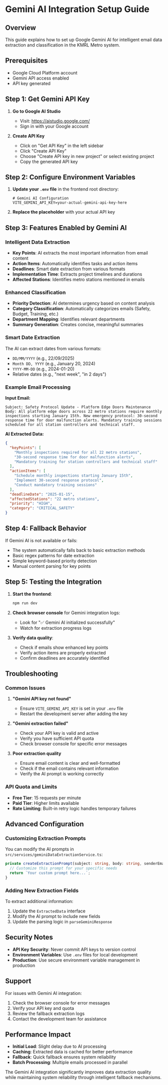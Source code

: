 # Gemini AI Integration Setup Guide

## Overview
This guide explains how to set up Google Gemini AI for intelligent email data extraction and classification in the KMRL Metro system.

## Prerequisites
- Google Cloud Platform account
- Gemini API access enabled
- API key generated

## Step 1: Get Gemini API Key

1. **Go to Google AI Studio**
   - Visit: https://aistudio.google.com/
   - Sign in with your Google account

2. **Create API Key**
   - Click on "Get API Key" in the left sidebar
   - Click "Create API Key"
   - Choose "Create API key in new project" or select existing project
   - Copy the generated API key

## Step 2: Configure Environment Variables

1. **Update your `.env` file** in the frontend root directory:
   ```env
   # Gemini AI Configuration
   VITE_GEMINI_API_KEY=your-actual-gemini-api-key-here
   ```

2. **Replace the placeholder** with your actual API key

## Step 3: Features Enabled by Gemini AI

### Intelligent Data Extraction
- **Key Points**: AI extracts the most important information from email content
- **Action Items**: Automatically identifies tasks and action items
- **Deadlines**: Smart date extraction from various formats
- **Implementation Time**: Extracts project timelines and durations
- **Affected Stations**: Identifies metro stations mentioned in emails

### Enhanced Classification
- **Priority Detection**: AI determines urgency based on content analysis
- **Category Classification**: Automatically categorizes emails (Safety, Budget, Training, etc.)
- **Department Mapping**: Identifies relevant departments
- **Summary Generation**: Creates concise, meaningful summaries

### Smart Date Extraction
The AI can extract dates from various formats:
- `DD/MM/YYYY` (e.g., 22/09/2025)
- `Month DD, YYYY` (e.g., January 20, 2024)
- `YYYY-MM-DD` (e.g., 2024-01-20)
- Relative dates (e.g., "next week", "in 2 days")

### Example Email Processing

**Input Email:**
```
Subject: Safety Protocol Update - Platform Edge Doors Maintenance
Body: All platform edge doors across 22 metro stations require monthly inspections starting January 15th. New emergency protocol: 30-second response time for door malfunction alerts. Mandatory training sessions scheduled for all station controllers and technical staff.
```

**AI Extracted Data:**
```json
{
  "keyPoints": [
    "Monthly inspections required for all 22 metro stations",
    "30-second response time for door malfunction alerts",
    "Mandatory training for station controllers and technical staff"
  ],
  "actionItems": [
    "Schedule monthly inspections starting January 15th",
    "Implement 30-second response protocol",
    "Conduct mandatory training sessions"
  ],
  "deadlineDate": "2025-01-15",
  "affectedStations": "22 metro stations",
  "priority": "HIGH",
  "category": "CRITICAL_SAFETY"
}
```

## Step 4: Fallback Behavior

If Gemini AI is not available or fails:
- The system automatically falls back to basic extraction methods
- Basic regex patterns for date extraction
- Simple keyword-based priority detection
- Manual content parsing for key points

## Step 5: Testing the Integration

1. **Start the frontend**:
   ```bash
   npm run dev
   ```

2. **Check browser console** for Gemini integration logs:
   - Look for "✅ Gemini AI initialized successfully"
   - Watch for extraction progress logs

3. **Verify data quality**:
   - Check if emails show enhanced key points
   - Verify action items are properly extracted
   - Confirm deadlines are accurately identified

## Troubleshooting

### Common Issues

1. **"Gemini API key not found"**
   - Ensure `VITE_GEMINI_API_KEY` is set in your `.env` file
   - Restart the development server after adding the key

2. **"Gemini extraction failed"**
   - Check your API key is valid and active
   - Verify you have sufficient API quota
   - Check browser console for specific error messages

3. **Poor extraction quality**
   - Ensure email content is clear and well-formatted
   - Check if the email contains relevant information
   - Verify the AI prompt is working correctly

### API Quota and Limits

- **Free Tier**: 15 requests per minute
- **Paid Tier**: Higher limits available
- **Rate Limiting**: Built-in retry logic handles temporary failures

## Advanced Configuration

### Customizing Extraction Prompts

You can modify the AI prompts in `src/services/geminiDataExtractionService.ts`:

```typescript
private createExtractionPrompt(subject: string, body: string, senderEmail: string): string {
  // Customize this prompt for your specific needs
  return `Your custom prompt here...`;
}
```

### Adding New Extraction Fields

To extract additional information:

1. Update the `ExtractedData` interface
2. Modify the AI prompt to include new fields
3. Update the parsing logic in `parseGeminiResponse`

## Security Notes

- **API Key Security**: Never commit API keys to version control
- **Environment Variables**: Use `.env` files for local development
- **Production**: Use secure environment variable management in production

## Support

For issues with Gemini AI integration:
1. Check the browser console for error messages
2. Verify your API key and quota
3. Review the fallback extraction logs
4. Contact the development team for assistance

## Performance Impact

- **Initial Load**: Slight delay due to AI processing
- **Caching**: Extracted data is cached for better performance
- **Fallback**: Quick fallback ensures system reliability
- **Batch Processing**: Multiple emails processed in parallel

The Gemini AI integration significantly improves data extraction quality while maintaining system reliability through intelligent fallback mechanisms.
